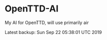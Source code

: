 # OpenTTD-AI
My AI for OpenTTD, will use primarily air

Latest backup: Sun Sep 22 05:38:01 UTC 2019
